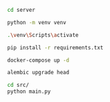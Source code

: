 ```bash
cd server
```
```bash
python -m venv venv
```
```bash
.\venv\Scripts\activate  
```
```bash
pip install -r requirements.txt
```

```bash
docker-compose up -d
```
```bash
alembic upgrade head
```
```bash
cd src/
python main.py
```